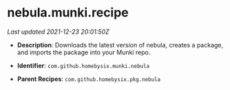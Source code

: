 # nebula.munki.recipe

_Last updated 2021-12-23 20:01:50Z_

- **Description**: Downloads the latest version of nebula, creates a package, and imports the package into your Munki repo.

- **Identifier**: `com.github.homebysix.munki.nebula`

- **Parent Recipes**: `com.github.homebysix.pkg.nebula`

